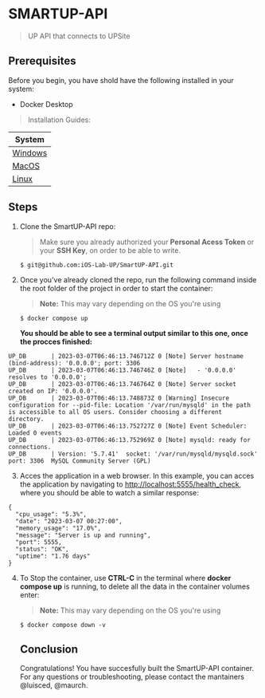 # SMARTUP-API

> UP API that connects to UPSite

## Prerequisites

Before you begin, you have shold have the following installed in your system:

- Docker Desktop

> Installation Guides:

| System                                                           |
| ---------------------------------------------------------------- |
| [Windows](https://docs.docker.com/desktop/install/windows-install/) |
| [MacOS](https://docs.docker.com/desktop/install/mac-install/)       |
| [Linux](https://docs.docker.com/desktop/install/linux-install/)     |

## Steps

1. Clone the SmartUP-API repo:

   > Make sure you already authorized your **Personal Acess Token** or your **SSH Key**, on order to be able to write.
   >

   `$ git@github.com:iOS-Lab-UP/SmartUP-API.git`
2. Once you've already cloned the repo, run the following command inside the root folder of the project in order to start the container:

   > **Note:** This may vary depending on the OS you're using
   >

   `$ docker compose up`

   **You should be able to see a terminal output similar to this one, once the procces finished:**

```
UP_DB       | 2023-03-07T06:46:13.746712Z 0 [Note] Server hostname (bind-address): '0.0.0.0'; port: 3306
UP_DB       | 2023-03-07T06:46:13.746746Z 0 [Note]   - '0.0.0.0' resolves to '0.0.0.0';
UP_DB       | 2023-03-07T06:46:13.746764Z 0 [Note] Server socket created on IP: '0.0.0.0'.
UP_DB       | 2023-03-07T06:46:13.748873Z 0 [Warning] Insecure configuration for --pid-file: Location '/var/run/mysqld' in the path is accessible to all OS users. Consider choosing a different directory.
UP_DB       | 2023-03-07T06:46:13.752727Z 0 [Note] Event Scheduler: Loaded 0 events
UP_DB       | 2023-03-07T06:46:13.752969Z 0 [Note] mysqld: ready for connections.
UP_DB       | Version: '5.7.41'  socket: '/var/run/mysqld/mysqld.sock'  port: 3306  MySQL Community Server (GPL)
```

3. Acces the application in a web browser. In this example, you can acces the application by navigating to [http://localhost:5555/health_check](http://localhost:5555/health_check), where you should be able to watch a similar response:

```
{
  "cpu_usage": "5.3%",
  "date": "2023-03-07 00:27:00",
  "memory_usage": "17.0%",
  "message": "Server is up and running",
  "port": 5555,
  "status": "OK",
  "uptime": "1.76 days"
}
```

4. To Stop the container, use **CTRL-C** in the terminal where **docker compose up** is running, to delete all the data in the container volumes enter:

   > **Note:** This may vary depending on the OS you're using
   >

   `$ docker compose down -v`

   ## Conclusion

   Congratulations! You have succesfully built the SmartUP-API container. For any questions or troubleshooting, please contact the mantainers @luisced, @maurch.
